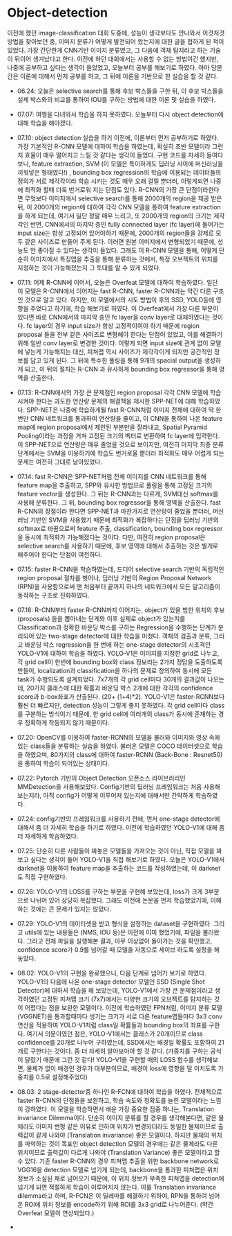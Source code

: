 # Object-detection

이전에 했던 image-classification 대회 도중에, 성능이 생각보다도 안나와서 이것저것 방법을 찾아보던 중, 이미지 분류가 어떻게 발전되어 왔는지에 대한 글을 접하게 된 적이 있었다. 가장 간단한게 CNN기반 이미지 분류였고, 그 다음에 객체 탐지라고 하는 기술이 뒤이어 생겨났다고 한다. 이전에 하던 대회에서는 사용할 수 없는 방법이긴 했지만, 나중에 공부하고 싶다는 생각이 들었었고, 오늘부터 공부를 해보기로 하였다. 아마 당분간은 이론에 대해서 먼저 공부를 하고, 그 뒤에 이론을 기반으로 한 실습을 할 것 같다.
* 06.24: 오늘은 selective search를 통해 후보 박스들을 구한 뒤, 이 후보 박스들을 실제 박스와의 비교를 통하여 IOU를 구하는 방법에 대한 이론 및 실습을 하였다. 

* 07.07: 여행을 다녀와서 학습을 하지 못하였다. 오늘부터 다시 object detection에 대해 학습을 해야겠다.
* 07.10: object detection 실습을 하기 이전에, 이론부터 먼저 공부하기로 하였다. 가장 기본적인 R-CNN 모델에 대하여 학습을 하였는데, 확실히 초반 모델이라 그런지 효율이 매우 떨어지고 느릴 것 같다는 생각이 들었다. 구현 코드를 자세히 들여다보니, feature extraction, SVM (이 모델은 특이하게도 딥러닝 사이에 머신러닝을 끼워넣은 형태였다!) , bounding box regression의 학습에 이용되는 데이터들의 정의가 서로 제각각이라 학습 시키는 것도 매우 오래 걸릴 뿐더러, 이렇게되면 나중에 최적화 할때 더욱 번거로워 지는 단점도 있다. R-CNN의 가장 큰 단점이라한다면 무엇보다 이미지에서 selective search를 통해 2000개의 region을 제공 받은 뒤, 이 2000개의 region에 대하여 각각 CNN 모델을 통하여 feature extraction을 하게 되는데, 여기서 일단 정말 매우 느리고, 또 2000개의 region의 크기는 제각각인 반면, CNN에서의 마지막 층인 fully connected layer (fc layer)에 들어가는 input size는 항상 고정되어 있어야하기 때문에, 2000개의 region들을 강제로 모두 같은 사이즈로 만들어 주게 된다. 이러면 원본 이미지에서 변형되었기 때문에, 성능도 안 좋아질 수 있다는 생각이 들었다. 그래도 이 R-CNN 모델을 통해, 어떻게 단순히 이미지에서 특징맵을 추출을 통해 분류하는 것에서, 특정 오브젝트의 위치를 지정하는 것이 가능해졌는지 그 토대를 알 수 있게 되었다.
* 07.11: 어제 R-CNN에 이어서, 오늘은 Overfeat 모델에 대하여 학습하였다. 일단 이 모델은 R-CNN에서 이어지는 fast R-CNN, faster R-CNN과는 약간 다른 구조인 것으로 알고 있다. 하지만, 이 모델에서의 시도 방법이 후의 SSD, YOLO등에 영향을 주었다고 하기에, 학습 해보기로 하였다. 이 Overfeat에서 가장 다른 부분이 있다면 바로 CNN에서의 마지막 층인 fc layer을 conv layer로 대체하였다는 것이다. fc layer의 경우 input size가 항상 고정적이여야 하기 때문에 region proposal 들을 전부 같은 사이즈로 변형해야 한다는 단점이 있었고, 이를 해결하기 위해 일반 conv layer로 변경한 것이다. 이렇게 되면 input size에 관계 없이 모델에 넣는게 가능해지는 대신, 피쳐맵  역시 사이즈가 제각각이게 되지만 공간적인 정보를 담고 있게 된다. 그 뒤에 특수한 풀링을 통해 9개의 spacial output을 생성하게 되고, 이 뒤의 절차는 R-CNN 과 유사하게 bounding box regressor을 통해 영역을 산출한다. 

* 07.13: R-CNN에서의 가장 큰 문제점인 region proposal 각각 CNN 모델에 학습시켜야 한다는 과도한 연산량 문제의 해결책을 제시한 SPP-NET에 대해 학습하였다. SPP-NET은 나중에 학습하게될 fast R-CNN처럼 이미지 전체에 대하여 딱 한번만 CNN 네트워크를 통과하여 연산량을 줄이고, 이 CNN을 통하여 나온 feature map에 region proposal에서 제안된 부분만을 잘라내고, Spatial Pyramid Pooling이라는 과정을 거쳐 고정된 크기의 벡터로 변환하여 fc layer에 입력한다. 이 SPP-NET으로 연산량은 매우 줄었을 것으로 보이지만, 여전히 마지막 최종 분류단계에서는 SVM을 이용하기에 학습도 번거로울 뿐더러 최적화도 매우 어렵게 되는 문제는 여전히 그대로 남아있었다.

* 07.14: fast R-CNN은 SPP-NET처럼 전체 이미지를 CNN 네트워크를 통해 feature map을 추출하고, SPP와 유사한 방법으로 풀링을 통해 고정된 크기의 feature vector을 생성한다.  그 뒤는 R-CNN과는 다르게, SVM대신 softmax를 사용해 분류한다. 그 뒤, bounding box regressor을 통해 영역을 산출한다. fast R-CNN의 장점이라 한다면 SPP-NET과 마찬가지로 연산량이 줄었을 뿐더러, 머신러닝 기반인 SVM을 사용했기 때문에 최적화가 복잡하다는 단점을 딥러닝 기반의 softmax로 바꿈으로써 feature 추출, classification, bounding box regressor을 동시에 최적화가 가능해졌다는 것이다. 다만, 여전히 region proposal은 selective search를 사용하기 때문에, 후보 영역에 대해서 추출하는 것은 별개로 해주어야 한다는 단점이 여전하다.
* 07.15: faster R-CNN을 학습하였는데, 드디어 selective search 기반의 독립적인 region proposal 절차를 벗어나, 딥러닝 기반의 Region Proposal Network (RPN)을 사용함으로써 맨 처음부터 끝까지 하나의 네트워크에서 모든 알고리즘이 동작하는 구조로 진화하였다.
* 07.18: R-CNN부터 faster R-CNN까지 이어지는, object가 있을 법한 위치의 후보(proposals) 들을 뽑아내는 단계와 이후 실제로 object가 있는지를 Classification과 정확한 바운딩 박스를 구하는 Regression을 수행하는 단계가 분리되어 있는 two-stage detector에 대한 학습을 마쳤다. 객체의 검출과 분류, 그리고 바운딩 박스 regression을 한 번에 하는 one-stage detector의 시초격인 YOLO-V1에 대하여 학습을 하였다. YOLO-V1은 이미지를 지정한 grid로 나누고, 각 grid cell이 한번에 bounding box와 class 정보라는 2가지 정답을 도출하도록 만들어, localization과 classification을 하나의 문제로 정의하여 동시에 모든 task가 수행되도록 설계되었다. 7x7개의 각 grid cell마다 30개의 결과값이 나오는데, 20가지 클래스에 대한 확률과 바운딩 박스 2개에 대한 각각의 confidence score과 b-box좌표가 산출된다. (20+ (1+4)*2).
YOLO-V1은 faster-RCNN보다 훨씬 더 빠르지만, detection 성능이 그렇게 좋지 못하였다. 각 grid cell마다 class를 구분하는 방식이기 때문에, 한 grid cell에 여러개의 class가 동시에 존재하는 경우 정확하게 작동되지 않기 때문이다.
* 07.20: OpenCV를 이용하여 faster-RCNN의 모델을 불러와 이미지와 영상 속에 있는 class들을 분류하는 실습을 하였다. 불러온 모델은 COCO 데이터셋으로 학습을 하였으며, 80가지의 class에 대하여 faster-RCNN (Back-Bone : Resnet50) 을 통하여 학습이 되어있는 상태이다. 
* 07.22: Pytorch 기반의 Object Detection 오픈소스 라이브러리인 MMDetection을 사용해보았다. Config기반의 딥러닝 프레임워크는 처음 사용해보는지라, 아직 config가 어떻게 이루어져 있는지에 대해서만 간략하게 학습하였다.
* 07.24: config기반의 프레임워크를 사용하기 전에, 먼저 one-stage detector에 대해서 좀 더 자세히 학습을 하기로 하였다. 이전에 학습하였던 YOLO-V1에 대해 좀 더 자세하게 학습하였다.
* 07.25: 단순히 다른 사람들이 짜놓은 모델들을 가져오는 것이 아닌, 직접 모델을 짜보고 싶다는 생각이 들어 YOLO-V1을 직접 해보기로 하였다. 오늘은 YOLO-V1에서 darknet을 이용하여 feature map을 추출하는 코드를 작성하였는데, 이 darknet도 직접 구현하였다.
* 07.26: YOLO-V1의 LOSS를 구하는 부분을 구현해 보았는데, loss가 크게 3부분으로 나뉘어 있어 상당히 복잡했다. 그래도 이전에 논문을 먼저 학습했었기에, 이해하는 것에는 큰 문제가 있지는 않았다.
* 07.29: YOLO-V1의 데이터셋을 받고 형식을 설정하는 dataset을 구현하였다. 그리고 utils에 있는 내용들은 (NMS, IOU 등)은 이전에 이미 했었기에, 파일을 불러왔다. 그러고 전체 파일을 실행해본 결과, 아무 이상없이 돌아가는 것을 확인했고, confidence score가 0.9를 넘어갈 때 모델을 자동으로 세이브 하도록 설정을 해 놓았다.
* 08.02: YOLO-V1의 구현을 완료했으니, 다음 단계로 넘어가 보기로 하였다. YOLO-V1의 다음에 나온 one-stage detector 모델인 SSD (Single Shot Detector)에 대하셔 학습을 해 보았는데, YOLO-V1에서 가장 큰 문제점이라고 생각하였던 고정된 피쳐맵 크기 (7x7)에서는 다양한 크기의 오브젝트를 탐지하는 것이 어렵다는 점을 보완한 모델이다. 이전에 학습하였던 FPN처럼, 이미지 분류 모델 (VGGNET)을 통과할때마다 생기는 크기가 서로 다른 feature맵들마다 3x3 conv연산을 적용하여 YOLO-V1처럼 class일 확률들과 bounding box의 좌표를 구한다. 여기서 의문이였던 점은, YOLO-V1에서는 클래스가 20개이므로 class confidence를 20개로 나누어 구하였는데, SSD에서는 배경일 확률도 포함하여 21개로 구한다는 것이다. 좀 더 자세히 알아보아야 할 것 같다.
  (가중치를 구하는 공식이 달랐기 때문에 그런 것 같다! YOLO-V1을 구현할 때의 LOSS 함수를 생각해보면, 물체가 없이 배경인 경우가 대부분이므로, 배경이 loss에 영향을 덜 미치도록 가중치를 0.5로 설정해주었다)
* 08.03: 2 stage-detector중 하나인 R-FCN에 대하여 학습을 하였다. 전체적으로 faster R-CNN의 단점들을 보완하고, 학습 속도와 정확도를 늘린 모델이라는 느낌이 강하였다. 이 모델을 학습하면서 배운 가장 중요한 점중 하나는, Translation invariance  Dilemma이다. 단순히 이미지 분류를 할 경우를 생각해본다면, 같은 물체라도 이미지 변형 같은 이유로 인하여 위치가 변경되더라도 동일한 물체이므로 출력값이 같게 나와야 (Translation invariance) 좋은 모델이다. 하지만 물체의 위치를 파악하는 것이 목표인 object detection 모델의 경우에는 같은 물체라도 다른 위치이므로 출력값이 다르게 나와야 (Translation Variance) 좋은 모델이라고 할 수 있다. 기존 faster R-CNN의 경우 피쳐맵 추출을 위한 backbone network로 VGG16을 detection 모델로 넘기게 되는데, backbone을 통과한 피쳐맵은 위치 정보가 소실된 채로 넘어오기 때문에, 이 위치 정보가 부족한 피쳐맵을 detection에 넘기게 되면 적절하게 학습이 이루어지지 않는다. 이를 Translation invariance dilemma라고 하며, R-FCN은 이 딜레마를 해결하기 위하여, RPN을 통하여 넘어온 ROI에 위치 정보를 encode하기 위해 ROI를 3x3 grid로 나누어준다. (약간 Overfeat 모델이 연상되었다.)
* 
